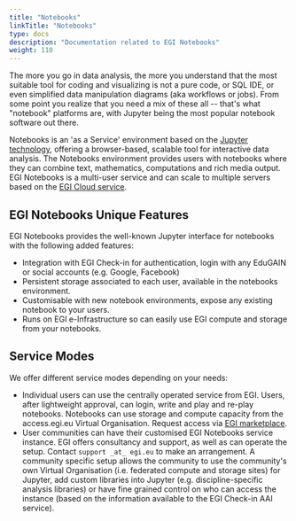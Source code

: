 ```yaml
---
title: "Notebooks"
linkTitle: "Notebooks"
type: docs
description: "Documentation related to EGI Notebooks"
weight: 110
---
```


The more you go in data analysis, the more you understand that the most
suitable tool for coding and visualizing is not a pure code, or SQL IDE,
or even simplified data manipulation diagrams (aka workflows or jobs).
From some point you realize that you need a mix of these all -- that's
what "notebook" platforms are, with Jupyter being the most popular
notebook software out there.

Notebooks is an \'as a Service\' environment based on the [Jupyter
technology](http://jupyter.org/), offering a browser-based, scalable
tool for interactive data analysis. The Notebooks environment provides
users with notebooks where they can combine text, mathematics,
computations and rich media output. EGI Notebooks is a multi-user
service and can scale to multiple servers based on the [EGI Cloud
service](https://www.egi.eu/services/cloud-compute/).

## EGI Notebooks Unique Features

EGI Notebooks provides the well-known Jupyter interface for notebooks
with the following added features:

-   Integration with EGI Check-in for authentication, login with any
    EduGAIN or social accounts (e.g. Google, Facebook)
-   Persistent storage associated to each user, available in the
    notebooks environment.
-   Customisable with new notebook environments, expose any existing
    notebook to your users.
-   Runs on EGI e-Infrastructure so can easily use EGI compute and
    storage from your notebooks.

## Service Modes

We offer different service modes depending on your needs:

-   Individual users can use the centrally operated service from EGI.
    Users, after lightweight approval, can login, write and play and
    re-play notebooks. Notebooks can use storage and compute capacity
    from the access.egi.eu Virtual Organisation. Request access via [EGI
    marketplace](https://marketplace.egi.eu/applications-on-demand-beta/65-jupyter.html).
-   User communities can have their customised EGI Notebooks service
    instance. EGI offers consultancy and support, as well as can operate
    the setup. Contact `support _at_ egi.eu` to make an arrangement. A
    community specific setup allows the community to use the
    community\'s own Virtual Organisation (i.e. federated compute and
    storage sites) for Jupyter, add custom libraries into Jupyter (e.g.
    discipline-specific analysis libraries) or have fine grained control
    on who can access the instance (based on the information available
    to the EGI Check-in AAI service).
